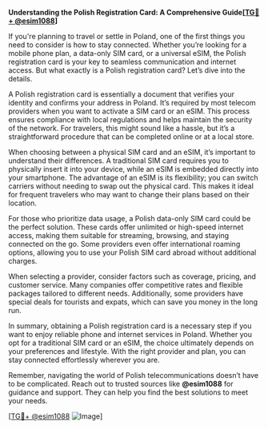 **Understanding the Polish Registration Card: A Comprehensive Guide[[TG💪+ @esim1088](https://t.me/s/esim1088)]**

If you're planning to travel or settle in Poland, one of the first things you need to consider is how to stay connected. Whether you’re looking for a mobile phone plan, a data-only SIM card, or a universal eSIM, the Polish registration card is your key to seamless communication and internet access. But what exactly is a Polish registration card? Let’s dive into the details.

A Polish registration card is essentially a document that verifies your identity and confirms your address in Poland. It’s required by most telecom providers when you want to activate a SIM card or an eSIM. This process ensures compliance with local regulations and helps maintain the security of the network. For travelers, this might sound like a hassle, but it’s a straightforward procedure that can be completed online or at a local store.

When choosing between a physical SIM card and an eSIM, it’s important to understand their differences. A traditional SIM card requires you to physically insert it into your device, while an eSIM is embedded directly into your smartphone. The advantage of an eSIM is its flexibility; you can switch carriers without needing to swap out the physical card. This makes it ideal for frequent travelers who may want to change their plans based on their location.

For those who prioritize data usage, a Polish data-only SIM card could be the perfect solution. These cards offer unlimited or high-speed internet access, making them suitable for streaming, browsing, and staying connected on the go. Some providers even offer international roaming options, allowing you to use your Polish SIM card abroad without additional charges.

When selecting a provider, consider factors such as coverage, pricing, and customer service. Many companies offer competitive rates and flexible packages tailored to different needs. Additionally, some providers have special deals for tourists and expats, which can save you money in the long run.

In summary, obtaining a Polish registration card is a necessary step if you want to enjoy reliable phone and internet services in Poland. Whether you opt for a traditional SIM card or an eSIM, the choice ultimately depends on your preferences and lifestyle. With the right provider and plan, you can stay connected effortlessly wherever you are.

Remember, navigating the world of Polish telecommunications doesn’t have to be complicated. Reach out to trusted sources like **@esim1088** for guidance and support. They can help you find the best solutions to meet your needs.

[[TG💪+ @esim1088](https://t.me/s/esim1088) ![Image](https://i.postimg.cc/Y0z9fWf4/image.png)]
